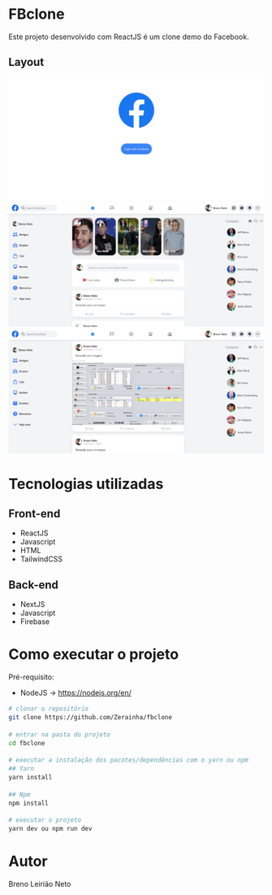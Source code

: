 # FBclone
Este projeto desenvolvido com ReactJS é um clone demo do Facebook.

## Layout
![SignIn](https://github.com/Zerainha/assets/blob/main/imagesFBCLONE/SignIn%20(2).png) ![HomePage](https://github.com/Zerainha/assets/blob/main/imagesFBCLONE/HomePage%20(2).png) ![HomePageImageUpload](https://github.com/Zerainha/assets/blob/main/imagesFBCLONE/HomePageImageUpload%20(2).png)

# Tecnologias utilizadas
## Front-end
- ReactJS
- Javascript
- HTML
- TailwindCSS

## Back-end
- NextJS
- Javascript
- Firebase

# Como executar o projeto
Pré-requisito:
- NodeJS -> https://nodejs.org/en/

```bash
# clonar o repositório
git clone https://github.com/Zerainha/fbclone

# entrar na pasta do projeto
cd fbclone

# executar a instalação dos pacotes/dependências com o yarn ou npm
## Yarn
yarn install

## Npm
npm install

# executar o projeto
yarn dev ou npm run dev
```

# Autor
Breno Leirião Neto
